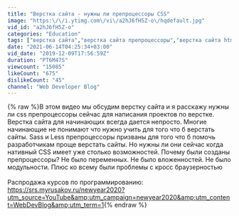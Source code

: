 ```yaml
---
title: "Верстка сайта - нужны ли препроцессоры CSS"
image: "https:\/\/i.ytimg.com\/vi\/a2hJ6fH5Z-o\/hqdefault.jpg"
vid_id: "a2hJ6fH5Z-o"
categories: "Education"
tags: ["верстка сайта","верстка сайта препроцессоры","верстка сайта html css"]
date: "2021-06-14T04:25:34+03:00"
vid_date: "2019-12-09T17:56:59Z"
duration: "PT6M47S"
viewcount: "15085"
likeCount: "675"
dislikeCount: "45"
channel: "Web Developer Blog"
---
```

{% raw %}В этом видео мы обсудим верстку сайта и я расскажу нужны ли css препроцессоры сейчас для написания проектов по верстке. Верстка сайта для начинающих всегда дается непросто. Многие начинающие не понимают что нужно учить для того что б верстать сайты. Sass и Less препроцессоры призваны для того что б помочь разработчикам проще верстать сайты. Но нужны ли они сейчас когда нативный CSS имеет уже столько возможностей. Почему были созданы препроцессоры? Не было переменных. Не было вложенностей. Не было модульности. Плюс ко всему были проблемы с кросс браузерностью<br /><br />Распродажа курсов по программированию: <a rel="nofollow" target="blank" href="https://srs.myrusakov.ru/newyear2020?utm_source=YouTube&amp;utm_campaign=newyear2020&amp;utm_content=WebDevBlog&amp;utm_term=1">https://srs.myrusakov.ru/newyear2020?utm_source=YouTube&amp;utm_campaign=newyear2020&amp;utm_content=WebDevBlog&amp;utm_term=1</a>{% endraw %}
